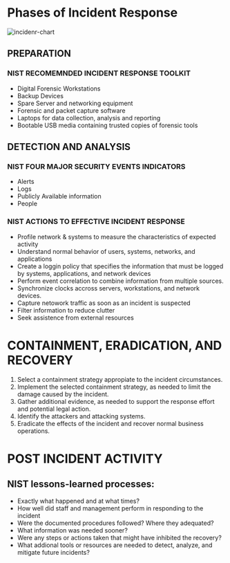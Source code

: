 # Phases of Incident Response 
![incidenr-chart](https://phoenixts.com/wp-content/uploads/2015/02/incidentresponse.png)

## PREPARATION

### NIST RECOMEMNDED INCIDENT RESPONSE TOOLKIT
- Digital Forensic Workstations
- Backup Devices
- Spare Server and networking equipment
- Forensic and packet capture software
- Laptops for data collection, analysis and reporting
- Bootable USB media containing trusted copies of forensic tools

## DETECTION AND ANALYSIS

### NIST FOUR MAJOR SECURITY EVENTS INDICATORS

- Alerts
- Logs
- Publicly Available information
- People

### NIST ACTIONS TO EFFECTIVE INCIDENT RESPONSE

- Profile network & systems to measure the characteristics of expected activity
- Understand normal behavior of users, systems, networks, and applications
- Create a loggin policy that specifies the information  that must be logged by systems, applications, and network devices
- Perform event correlation to combine information from multiple sources.
- Synchronize clocks accross servers, workstations, and network devices.
- Capture netowork traffic as soon as an incident is suspected
- Filter information to reduce clutter
- Seek assistence from external resources

# CONTAINMENT, ERADICATION, AND RECOVERY
1. Select a containment strategy appropiate  to the incident circumstances.
2. Implement the selected containment strategy, as needed to limit the damage caused by the incident.
3. Gather additional evidence, as needed to support the response effort and potential legal action.
4. Identify the attackers and attacking systems.
5. Eradicate the effects of the incident and recover normal business operations.

# POST INCIDENT ACTIVITY
## NIST lessons-learned processes:
- Exactly what happened and at what times?
- How well did staff and management  perform  in responding to the incident
- Were the documented procedures followed? Where they adequated?
- What information was needed sooner?
- Were any steps or actions taken that might have inhibited the recovery?
- What addional tools or resources are needed to detect, analyze, and mitigate future incidents?


